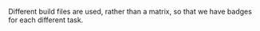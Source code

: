 Different build files are used, rather than a matrix, so that we have badges
for each different task.